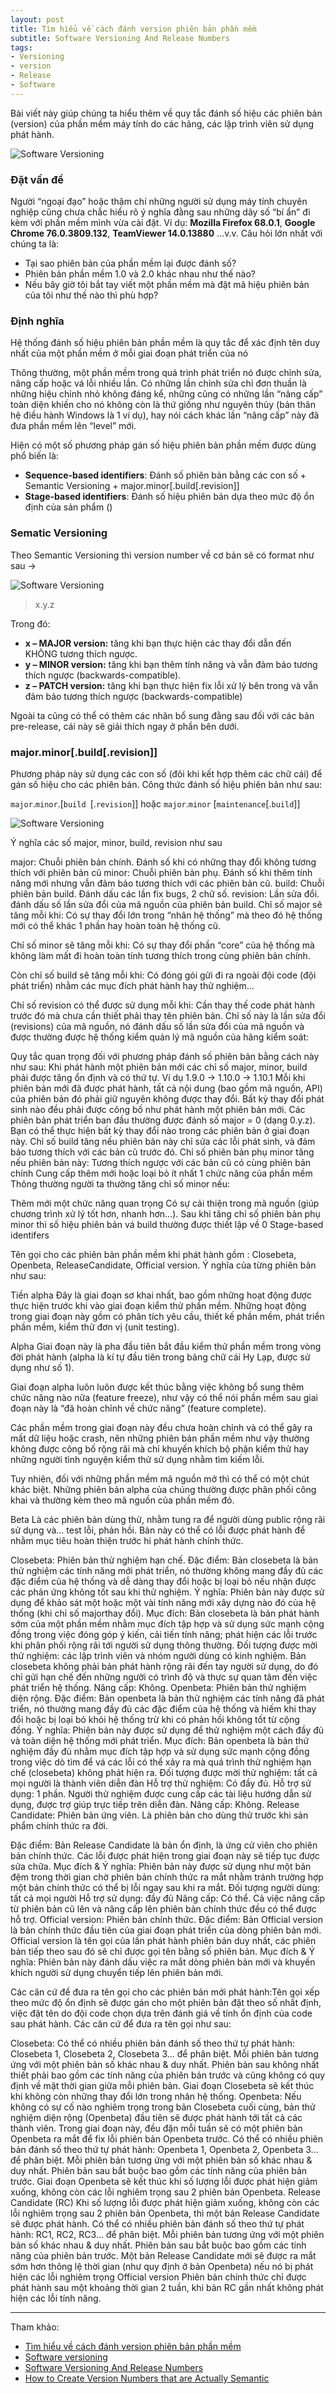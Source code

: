 ```yaml
---
layout: post
title: Tìm hiểu về cách đánh version phiên bản phần mềm
subtitle: Software Versioning And Release Numbers
tags:
- Versioning
- version
- Release
- Software
---
```


Bài viết này giúp chúng ta hiểu thêm về quy tắc đánh số hiệu các phiên bản (version) của phần mềm máy tính do các hãng, các lập trình viên sử dụng phát hành.

![Software Versioning](https://boxxv.github.io/img/2022/builds-releases-1.webp "Software Versioning")


### Đặt vấn đề

Người “ngoại đạo” hoặc thậm chí những người sử dụng máy tính chuyên nghiệp cũng chưa chắc hiểu rõ ý nghĩa đằng sau những dãy số “bí ẩn” đi kèm với phần mềm mình vừa cài đặt. Ví dụ: **Mozilla Firefox 68.0.1**, **Google Chrome 76.0.3809.132**, **TeamViewer 14.0.13880** …v.v. Câu hỏi lớn nhất với chúng ta là:

- Tại sao phiên bản của phần mềm lại được đánh số?
- Phiên bản phần mềm 1.0 và 2.0 khác nhau như thế nào?
- Nếu bây giờ tôi bắt tay viết một phần mềm mà đặt mã hiệu phiên bản của tôi như thế nào thì phù hợp?


### Định nghĩa

Hệ thống đánh số hiệu phiên bản phần mềm là quy tắc để xác định tên duy nhất của một phần mềm ở mỗi giai đoạn phát triển của nó

Thông thường, một phần mềm trong quá trình phát triển nó được chỉnh sửa, nâng cấp hoặc vá lỗi nhiều lần. Có những lần chỉnh sửa chỉ đơn thuần là những hiệu chỉnh nhỏ không đáng kể, những cũng có những lần “nâng cấp” toàn diện khiến cho nó không còn là thứ giống như nguyên thủy (bản thân hệ điều hành Windows là 1 ví dụ), hay nói cách khác lần “nâng cấp” này đã đưa phần mềm lên “level” mới.

Hiện có một số phương pháp gán số hiệu phiên bản phần mềm được dùng phổ biến là:

- **Sequence-based identifiers**: Đánh số phiên bản bằng các con số
		+ Semantic Versioning
		+ major.minor[.build[.revision]]
- **Stage-based identifiers**: Đánh số hiệu phiên bản dựa theo mức độ ổn định của sản phẩm ()


### Sematic Versioning

Theo Semantic Versioning thì version number về cơ bản sẽ có format như sau →

![Software Versioning](https://boxxv.github.io/img/2022/semver.png "Software Versioning")

> x.y.z

Trong đó:
- **x – MAJOR version:** tăng khi bạn thực hiện các thay đổi dẫn đến KHÔNG tương thích ngược.
- **y – MINOR version:** tăng khi bạn thêm tính năng và vẫn đảm bảo tương thích ngược (backwards-compatible).
- **z – PATCH version:** tăng khi bạn thực hiện fix lỗi xử lý bên trong và vẫn đảm bảo tương thích ngược (backwards-compatible)

Ngoài ta cũng có thể có thêm các nhãn bổ sung đằng sau đối với các bản pre-release, cái này sẽ giải thích ngay ở phần bên dưới.


### major.minor[.build[.revision]]

Phương pháp này sử dụng các con số (đôi khi kết hợp thêm các chữ cái) để gán số hiệu cho các phiên bản. Công thức đánh số hiệu phiên bản như sau:

`major`.`minor`.[`build `[.`revision`]]
hoặc
`major`.`minor` [`maintenance`[.`build`]]

![Software Versioning](https://boxxv.github.io/img/2022/version_control.jpg "Software Versioning")

Ý nghĩa các số major, minor, build, revision như sau

major: Chuỗi phiên bản chính. Đánh số khi có những thay đổi không tương thích với phiên bản cũ
minor: Chuỗi phiên bản phụ. Đánh số khi thêm tính năng mới nhưng vẫn đảm bảo tương thích với các phiên bản cũ.
build: Chuỗi phiên bản build. Đánh dấu các lần fix bugs, 2 chữ số.
revision: Lần sửa đổi. đánh dấu số lần sửa đổi của mã nguồn của phiên bản build.
Chỉ số major sẽ tăng mỗi khi:  Có sự thay đổi lớn trong “nhân hệ thống” mà theo đó hệ thống mới có thể khác 1 phần hay hoàn toàn hệ thống cũ.

Chỉ số minor sẽ tăng mỗi khi: Có sự thay đổi phần “core” của hệ thống mà không làm mất đi hoàn toàn tính tương thích trong cùng phiên bản chính.

Còn chỉ số build sẽ tăng mỗi khi: Có đóng gói gửi đi ra ngoài đội code (đội phát triển) nhằm các mục đích phát hành hay thử nghiệm…

Chỉ số revision có thể được sử dụng mỗi khi: Cần thay thế code phát hành trước đó mà chưa cần thiết phải thay tên phiên bản. Chỉ số này là lần sửa đổi (revisions) của mã nguồn, nó đánh dấu số lần sửa đổi của mã nguồn và được thường được hệ thống kiểm quản lý mã nguồn của hãng kiểm soát:

Quy tắc quan trọng đối với phương pháp đánh số phiên bản bằng cách này như sau:
Khi phát hành một phiên bản mới các chỉ số major, minor, build phải được tăng ổn định và có thứ tự. Ví dụ 1.9.0 → 1.10.0 → 1.10.1
Mỗi khi phiên bản mới đã được phát hành, tất cả nội dung (bao gồm mã nguồn, API) của phiên bản đó phải giữ nguyên không được thay đổi. Bất kỳ thay đổi phát sinh nào đều phải được công bố như phát hành một phiên bản mới.
Các phiên bản phát triển ban đầu thường được đánh số major = 0 (dạng 0.y.z). Bạn có thể thực hiện bất kỳ thay đổi nào trong các phiên bản ở giai đoạn này.
Chỉ số build tăng nếu phiên bản này chỉ sửa các lỗi phát sinh, và đảm bảo tương thích với các bản cũ trước đó.
Chỉ số phiên bản phụ minor tăng nếu phiên bản này:
Tương thích ngược với các bản cũ có cùng phiên bản chính
Cung cấp thêm mới hoặc loại bỏ ít nhất 1 chức năng của phần mềm
Thông thường người ta thường tăng chỉ số minor nếu:

Thêm mới một chức năng quan trọng
Có sự cải thiện trong mã nguồn (giúp chương trình xử lý tốt hơn, nhanh hơn…). Sau khi tăng chỉ số phiên bản phụ minor thì số hiệu phiên bản vá build thường được thiết lập về 0
Stage-based identifers

Tên gọi cho các phiên bản phần mềm khi phát hành gồm : Closebeta, Openbeta, ReleaseCandidate, Official version. Ý nghĩa của từng phiên bản như sau:

Tiền alpha
Đây là giai đoạn sơ khai nhất, bao gồm những hoạt động được thực hiện trước khi vào giai đoạn kiểm thử phần mềm. Những hoạt động trong giai đoạn này gồm có phân tích yêu cầu, thiết kế phần mềm, phát triển phần mềm, kiểm thử đơn vị (unit testing).

Alpha
Giai đoạn này là pha đầu tiên bắt đầu kiểm thử phần mềm trong vòng đời phát hành (alpha là kí tự đầu tiên trong bảng chữ cái Hy Lạp, được sử dụng như số 1).

Giai đoạn alpha luôn luôn được kết thúc bằng việc không bổ sung thêm chức năng nào nữa (feature freeze), như vậy có thể nói phần mềm sau giai đoạn này là “đã hoàn chỉnh về chức năng” (feature complete).

Các phần mềm trong giai đoạn này đều chưa hoàn chỉnh và có thể gây ra mất dữ liệu hoặc crash, nên những phiên bản phần mềm như vậy thường không được công bố rộng rãi mà chỉ khuyến khích bộ phận kiểm thử hay những người tình nguyện kiểm thử sử dụng nhằm tìm kiếm lỗi.

Tuy nhiên, đối với những phần mềm mã nguồn mở thì có thể có một chút khác biệt. Những phiên bản alpha của chúng thường được phân phối công khai và thường kèm theo mã nguồn của phần mềm đó.

Beta 
Là các phiên bản dùng thử, nhằm tung ra để người dùng public rộng rãi sử dụng và… test lỗi, phản hồi. Bản này có thể có lỗi được phát hành để nhằm mục tiêu hoàn thiện trước hi phát hành chính thức.

Closebeta: Phiên bản thử nghiệm hạn chế.
Đặc điểm: Bản closebeta là bản thử nghiệm các tính năng mới phát triển, nó thường không mang đầy đủ các đặc điểm của hệ thống và dễ dàng thay đổi hoặc bị loại bỏ nếu nhận được các phản ứng không tốt sau khi thử nghiệm.
Ý nghĩa: Phiên bản này được sử dụng để khảo sát một hoặc một vài tính năng mới xây dựng nào đó của hệ thống (khi chỉ số majorthay đổi).
Mục đích: Bản closebeta là bản phát hành sớm của một phần mềm nhằm mục đích tập hợp và sử dụng sức mạnh cộng đồng trong việc đóng góp ý kiến, cải tiến tính năng; phát hiện các lỗi trước khi phân phối rộng rãi tới người sử dụng thông thường.
Đối tượng được mời thử nghiệm: các lập trình viên và nhóm người dùng có kinh nghiệm.
Bản closebeta không phải bản phát hành rộng rãi đến tay người sử dụng, do đó chỉ gửi hạn chế đến những người có trình độ và thực sự quan tâm đến việc phát triển hệ thống.
Nâng cấp: Không.
Openbeta: Phiên bản thử nghiệm diện rộng.
Đặc điểm: Bản openbeta là bản thử nghiệm các tính năng đã phát triển, nó thường mang đầy đủ các đặc điểm của hệ thống và hiếm khi thay đổi hoặc bị loại bỏ khỏi hệ thống trừ khi có phản hồi không tốt từ cộng đồng.
Ý nghĩa: Phiên bản này được sử dụng để thử nghiệm một cách đầy đủ và toàn diện hệ thống mới phát triển.
Mục đích: Bản openbeta là bản thử nghiệm đầy đủ nhằm mục đích tập hợp và sử dụng sức mạnh cộng đồng trong việc dò tìm để vá các lỗi có thể xảy ra mà quá trình thử nghiệm hạn chế (closebeta) không phát hiện ra.
Đối tượng được mời thử nghiệm: tất cả mọi người là thành viên diễn đàn
Hỗ trợ thử nghiệm: Có đầy đủ.
Hỗ trợ sử dụng: 1 phần. Người thử nghiệm được cung cấp các tài liệu hướng dẫn sử dụng, được trợ giúp trực tiếp trên diễn đàn.
Nâng cấp: Không.
Release Candidate: Phiên bản ứng viên.
Là phiên bản cho dùng thử trước khi sản phẩm chính thức ra đời.

Đặc điểm: Bản Release Candidate là bản ổn định, là ứng cử viên cho phiên bản chính thức. Các lỗi được phát hiện trong giai đoạn này sẽ tiếp tục được sửa chữa.
Mục đích & Ý nghĩa: Phiên bản này được sử dụng như một bản đệm trong thời gian chờ phiên bản chính thức ra mắt nhằm tránh trường hợp một bản chính thức có thể bị lỗi ngay sau khi ra mắt.
Đối tượng người dùng: tất cả mọi người
Hỗ trợ sử dụng: đầy đủ
Nâng cấp: Có thể. Cả việc nâng cấp từ phiên bản cũ lên và nâng cấp lên phiên bản chính thức đều có thể được hỗ trợ.
Official version: Phiên bản chính thức.
Đặc điểm: Bản Official version là bản chính thức đầu tiên của giai đoạn phát triển của dòng phiên bản mới. Official version là tên gọi của lần phát hành phiên bản duy nhất, các phiên bản tiếp theo sau đó sẽ chỉ được gọi tên bằng số phiên bản.
Mục đích & Ý nghĩa: Phiên bản này đánh dấu việc ra mắt dòng phiên bản mới và khuyến khích người sử dụng chuyển tiếp lên phiên bản mới.

Các căn cứ để đưa ra tên gọi cho các phiên bản mới phát hành:Tên gọi xếp theo mức độ ổn định sẽ được gán cho một phiên bản đặt theo số nhất định, việc đặt tên do đội code chọn dựa trên đánh giá về tính ổn định của code sau phát hành. Các căn cứ để đưa ra tên gọi như sau:

Closebeta:
Có thể có nhiều phiên bản đánh số theo thứ tự phát hành: Closebeta 1, Closebeta 2, Closebeta 3… để phân biệt. Mỗi phiên bản tương ứng với một phiên bản số khác nhau & duy nhất. Phiên bản sau không nhất thiết phải bao gồm các tính năng của phiên bản trước và cũng không có quy định về mặt thời gian giữa mỗi phiên bản. Giai đoạn Closebeta sẽ kết thúc khi không còn những thay đổi lớn trong nhân hệ thống.
Openbeta:
Nếu không có sự cố nào nghiêm trọng trong bản Closebeta cuối cùng, bản thử nghiệm diện rộng (Openbeta) đầu tiên sẽ được phát hành tới tất cả các thành viên. Trong giai đoạn này, đều đặn mỗi tuần sẽ có một phiên bản Openbeta ra mắt để fix lỗi phiên bản Openbeta trước.
Có thể có nhiều phiên bản đánh số theo thứ tự phát hành: Openbeta 1, Openbeta 2, Openbeta 3… để phân biệt. Mỗi phiên bản tương ứng với một phiên bản số khác nhau & duy nhất. Phiên bản sau bắt buộc bao gồm các tính năng của phiên bản trước.
Giai đoạn Openbeta sẽ kết thúc khi số lượng lỗi được phát hiện giảm xuống, không còn các lỗi nghiêm trọng sau 2 phiên bản Openbeta.
Release Candidate (RC)
Khi số lượng lỗi được phát hiện giảm xuống, không còn các lỗi nghiêm trọng sau 2 phiên bản Openbeta, thì một bản Release Candidate sẽ được phát hành. Có thể có nhiều phiên bản đánh số theo thứ tự phát hành: RC1, RC2, RC3… để phân biệt. Mỗi phiên bản tương ứng với một phiên bản số khác nhau & duy nhất. Phiên bản sau bắt buộc bao gồm các tính năng của phiên bản trước. Một bản Release Candidate mới sẽ được ra mắt sớm hơn thông lệ thời gian (như quy định ở bản Openbeta) nếu nó bị phát hiện các lỗi nghiêm trọng
Official version
Phiên bản chính thức chỉ được phát hành sau một khoảng thời gian 2 tuần, khi bản RC gần nhất không phát hiện các lỗi tính năng.


-----
Tham khảo:

- [Tìm hiểu về cách đánh version phiên bản phần mềm](https://cloudgeeks.net/tim-hieu-ve-cach-danh-version-phien-ban-phan-mem/)
- [Software versioning](https://en.wikipedia.org/wiki/Software_versioning)
- [Software Versioning And Release Numbers](https://www.zapbuild.com/bitsntricks/software-versioning-and-release-numbers/)
- [How to Create Version Numbers that are Actually Semantic](https://blog.inedo.com/blog/release-numbering-scheme)
